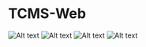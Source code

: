 # TCMS-Web

![Alt text](https://ibb.co/74WJzX2)
![Alt text](https://ibb.co/fM8bhGy)
![Alt text](https://ibb.co/BB13r1D)
![Alt text](https://ibb.co/gZvxF9j)




